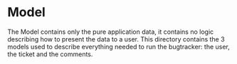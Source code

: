 # Model

The Model contains only the pure application data, it contains no logic describing how to present the data to a user.
This directory contains the 3 models used to describe everything needed to run
the bugtracker: the user, the ticket and the comments.
